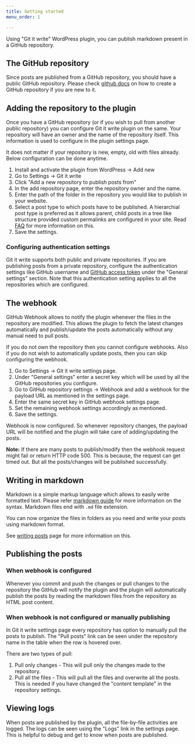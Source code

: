 ```yaml
---
title: Getting started
menu_order: 1

---
```


Using "Git it write" WordPress plugin, you can publish markdown present in a GitHub repository.

## The GitHub repository

Since posts are published from a GitHub repository, you should have a public GitHub repository. Please check [github docs](https://docs.github.com/en/github/getting-started-with-github/create-a-repo) on how to create a GitHub repository if you are new to it.

## Adding the repository to the plugin

Once you have a GitHub repository (or if you wish to pull from another public repository) you can configure Git it write plugin on the same. Your repository will have an owner and the name of the repository itself. This information is used to configure in the plugin settings page.

It does not matter if your repository is new, empty, old with files already. Below configuration can be done anytime.

1. Install and activate the plugin from WordPress -> Add new
1. Go to Settings -> Git it write
1. Click "Add a new repository to publish posts from"
1. In the add repository page, enter the repository owner and the name.
1. Enter the path of the folder in the repository you would like to publish in your website.
1. Select a post type to which posts have to be published. A hierarchial post type is preferred as it allows parent, child posts in a tree like structure provided custom permalinks are configured in your site. Read [FAQ](./faq.md) for more information on this.
1. Save the settings.

### Configuring authentication settings

Git it write supports both public and private repositories. If you are publishing posts from a private repository, configure the authentication settings like GitHub username and [GitHub access token](https://docs.github.com/en/authentication/keeping-your-account-and-data-secure/creating-a-personal-access-token#creating-a-token) under the "General settings" section. Note that this authentication setting applies to all the repositories which are configured.

## The webhook

GitHub Webhook allows to notify the plugin whenever the files in the repository are modified. This allows the plugin to fetch the latest changes automatically and publish/update the posts automatically without any manual need to pull posts.

If you do not own the repository then you cannot configure webhooks. Also if you do not wish to automatically update posts, then you can skip configuring the webhook.

1. Go to Settings -> Git it write settings page.
1. Under "General settings" enter a secret key which will be used by all the GitHub repositories you configure.
1. Go to GitHub repository settings -> Webhook and add a webhook for the payload URL as mentioned in the settings page.
1. Enter the same secret key in GitHub webhook settings page.
1. Set the remaining webhook settings accordingly as mentioned.
1. Save the settings.

Webhook is now configured. So whenever repository changes, the payload URL will be notified and the plugin will take care of adding/updating the posts.

**Note:** If there are many posts to publish/modify then the webhook request might fail or return HTTP code 500. This is because, the request can get timed out. But all the posts/changes will be published successfully.

## Writing in markdown

Markdown is a simple markup language which allows to easily write formatted text. Please refer [markdown guide](https://www.markdownguide.org/getting-started/) for more information on the syntax. Markdown files end with `.md` file extension.

You can now organize the files in folders as you need and write your posts using markdown format.

See [writing posts](./writing-posts.md) page for more information on this.

## Publishing the posts

### When webhook is configured

Whenever you commit and push the changes or pull changes to the repository the GitHub will notify the plugin and the plugin will automatically publish the posts by reading the markdown files from the repository as HTML post content.

### When webhook is not configured or manually publishing

In Git it write settings page every repository has option to manually pull the posts to publish. The "Pull posts" link can be seen under the repository name in the table when the row is hovered over.

There are two types of pull:

1. Pull only changes - This will pull only the changes made to the repository.
2. Pull all the files - This will pull all the files and overwrite all the posts. This is needed if you have changed the "content template" in the repository settings.

## Viewing logs

When posts are published by the plugin, all the file-by-file activities are logged. The logs can be seen using the "Logs" link in the settings page. This is helpful to debug and get to know when posts are published.